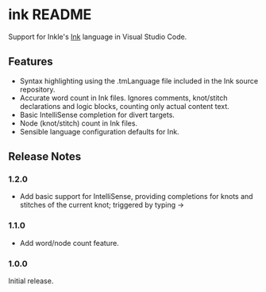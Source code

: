 # ink README

Support for Inkle's [Ink](https://github.com/inkle/ink) language in Visual Studio Code.

## Features

- Syntax highlighting using the .tmLanguage file included in the Ink source repository.
- Accurate word count in Ink files. Ignores comments, knot/stitch declarations and logic blocks, counting only actual content text.
- Basic IntelliSense completion for divert targets.
- Node (knot/stitch) count in Ink files.
- Sensible language configuration defaults for Ink.

## Release Notes

### 1.2.0
- Add basic support for IntelliSense, providing completions for knots and stitches of the current knot; triggered by typing ->

### 1.1.0
- Add word/node count feature.

### 1.0.0

Initial release.
